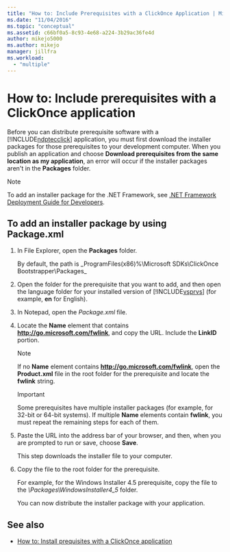 ```yaml
---
title: "How to: Include Prerequisites with a ClickOnce Application | Microsoft Docs"
ms.date: "11/04/2016"
ms.topic: "conceptual"
ms.assetid: c66bf0a5-8c93-4e68-a224-3b29ac36fe4d
author: mikejo5000
ms.author: mikejo
manager: jillfra
ms.workload:
  - "multiple"
---
```

# How to: Include prerequisites with a ClickOnce application
Before you can distribute prerequisite software with a [!INCLUDE[ndptecclick](../deployment/includes/ndptecclick_md.md)] application, you must first download the installer packages for those prerequisites to your development computer. When you publish an application and choose **Download prerequisites from the same location as my application**, an error will occur if the installer packages aren't in the **Packages** folder.

> [!NOTE]
>  To add an installer package for the .NET Framework, see [.NET Framework Deployment Guide for Developers](/dotnet/framework/deployment/deployment-guide-for-developers).

##  <a name="Package"></a> To add an installer package by using Package.xml

1. In File Explorer, open the **Packages** folder.

    By default, the path is _ProgramFiles(x86)%\Microsoft SDKs\ClickOnce Bootstrapper\Packages\_

2. Open the folder for the prerequisite that you want to add, and then open the language folder for your installed version of [!INCLUDE[vsprvs](../code-quality/includes/vsprvs_md.md)] (for example, **en** for English).

3. In Notepad, open the *Package.xml* file.

4. Locate the **Name** element that contains **http://go.microsoft.com/fwlink**, and copy the URL. Include the **LinkID** portion.

   > [!NOTE]
   >  If no **Name** element contains **http://go.microsoft.com/fwlink**, open the **Product.xml** file in the root folder for the prerequisite and locate the **fwlink** string.

   > [!IMPORTANT]
   >  Some prerequisites have multiple installer packages (for example, for 32-bit or 64-bit systems). If multiple **Name** elements contain **fwlink**, you must repeat the remaining steps for each of them.

5. Paste the URL into the address bar of your browser, and then, when you are prompted to run or save, choose **Save**.

    This step downloads the installer file to your computer.

6. Copy the file to the root folder for the prerequisite.

    For example, for the Windows Installer 4.5 prerequisite, copy the file to the *\Packages\WindowsInstaller4_5* folder.

    You can now distribute the installer package with your application.

## See also
- [How to: Install prequisites with a ClickOnce application](../deployment/how-to-install-prerequisites-with-a-clickonce-application.md)
